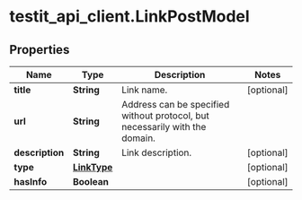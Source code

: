 # testit_api_client.LinkPostModel

## Properties

Name | Type | Description | Notes
------------ | ------------- | ------------- | -------------
**title** | **String** | Link name. | [optional] 
**url** | **String** | Address can be specified without protocol, but necessarily with the domain. | 
**description** | **String** | Link description. | [optional] 
**type** | [**LinkType**](LinkType.md) |  | [optional] 
**hasInfo** | **Boolean** |  | [optional] 


